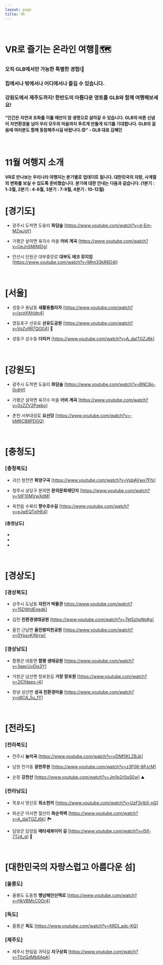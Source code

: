 ```yaml
---
layout: page
title: VR
---
```


<br/>

# **VR로 즐기는 온라인 여행**🧭🗺️
### 오직 GLB에서만 가능한 특별한 경험!💛
### 집에서나 밖에서나 어디에서나 즐길 수 있습니다.
### 강원도에서 제주도까지! 한반도의 아름다운 영토를 GLB와 함께 여행해보세요!

#### “인간은 자연과 조화를 이룰 때만이 참 생명으로 살아갈 수 있습니다. GLB의 바른 신념이 자연환경을 넘어 우리 모두의 마음까지 푸르게 만들게 되기를 기대합니다. GLB의 걸음에 여러분도 함께 동참해주시길 바랍니다.😊” - GLB 대표 김혜인

<br/>

# 11월 여행지 소개
#### VR로 만나보는 우리나라 여행지는 분기별로 업데이트 됩니다. 대한민국의 자랑, 사계절의 변화를 보실 수 있도록 준비했습니다. 분기에 대한 안내는 다음과 같습니다. (1분기 : 1-3월, 2분기 : 4-6월, 3분기 : 7-9월, 4분기 : 10-12월)

# [경기도]  

* 광주시 도척면 도웅리 **화담숲** [https://www.youtube.com/watch?v=d-Em-MZwJoY]

* 가평군 설악면 육각수 마을 **어비 계곡** [https://www.youtube.com/watch?v=UeJnSMlNIDg]

* 안산시 단원군 대부중앙로 **대부도 에코 뮤지엄** [https://www.youtube.com/watch?v=Mhn33kR6D4I] 

<br/>

# [서울]

* 성동구 용납동 **새활용플라자** [https://www.youtube.com/watch?v=lxcpYAhldn4]

* 영등포구 선유로 **선유도공원** [https://www.youtube.com/watch?v=VoZvRR7QG04] 🌳

* 성동구 성수동 **더피커** [https://www.youtube.com/watch?v=A_dalTGZJ6k]

<br/>

# [강원도]  

* 광주시 도척면 도웅리 **화담숲** [https://www.youtube.com/watch?v=BNC8o-0rdHI]

* 가평군 설악면 육각수 마을 **어비 계곡** [https://www.youtube.com/watch?v=0zZZV2Psebo]

* 춘천 서부대성로 **요선당** [https://www.youtube.com/watch?v=-bM6CB8PDGQ]

<br/>

# [충청도]
### [충청북도]

* 괴산 청천면 **화양구곡** [https://www.youtube.com/watch?v=VpbAVwx7Ffs]

* 청주시 상당구 문의면 **문의문화재단지** [https://www.youtube.com/watch?v=1dF10MVwXdM]

* 옥천읍 수북리 **향수호수길** [https://www.youtube.com/watch?v=eJwEQTxIHE4]

#### [충청남도]

*

*

*

<br/>

# [경상도] 
### [경상북도]

* 상주시 도남동 **자전거 박물관** https://www.youtube.com/watch?v=15DWtdEnedk]

* 김천 **친환경생태공원** [https://www.youtube.com/watch?v=7ktSzhpNsKg]

* 울진 근남면 **울진왕피천공원** [https://www.youtube.com/watch?v=0YpsvKINrrw]

### [경상남도]

* 함평군 대동면 **함평 생태공원** [https://www.youtube.com/watch?v=3aecUvDis3Y]

* 거창군 남산면 창포원길 **거창 창포원** [https://www.youtube.com/watch?v=2lCfdaes-i4]

* 창녕 성산면 **성곡 친환경마을** [https://www.youtube.com/watch?v=idICA_5u_fY]

<br/>

# [전라도]  
### [전라북도]

* 전주시 **늘미곡** [https://www.youtube.com/watch?v=yDNf5KLZBJk]

* 남원 천거동 **광한루원** [https://www.youtube.com/watch?v=z3F0K-8PJcM]

* 순창 **강천산** [https://www.youtube.com/watch?v=Jm1p2r0qS0w] ⛰️


### [전라남도]

* 목포시 영산로 **최소한끼** [https://www.youtube.com/watch?v=UzFSrIb5-nQ]

* 화순군 이서면 월산리 **화순적벽** [https://www.youtube.com/watch?v=A_dalTGZJ6k] 🏞️

* 담양군 담양읍 **메타세콰이어 길** [https://www.youtube.com/watch?v=l5if-7TJ4_g] 🌳

<br/>

# [대한민국의 자랑스럽고 아름다운 섬]

### [울릉도]

* 울릉도 도동항 **행남해안산책로** [https://www.youtube.com/watch?v=HkVBMcC0Or4]

### [독도]

* 울릉군 **독도** [https://www.youtube.com/watch?v=KRDl_adc-KQ]

### [제주도]

* 제주시 한림읍 귀덕길 **지구상회** [https://www.youtube.com/watch?v=T0zQdMb8ApA]
